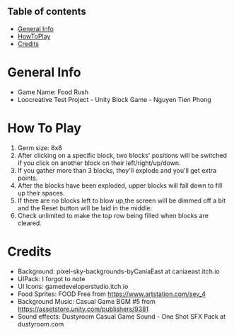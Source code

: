 ## Table of contents
* [General Info](#general-info)
* [HowToPlay](#how-top-lay)
* [Credits](#credits)

# General Info
* Game Name: Food Rush
* Loocreative Test Project - Unity Block Game - Nguyen Tien Phong

# How To Play
1. Germ size: 8x8
2. After clicking on a specific block, two blocks' positions will be switched if you click on another block on their left/right/up/down.
3. If you gather more than 3 blocks, they'll explode and you'll get extra points.
4. After the blocks have been exploded, upper blocks will fall down to fill up their spaces.
5. If there are no blocks left to blow up,the screen will be dimmed off a bit and  the Reset button will be laid in the middle.
6. Check unlimited to make the top row being filled when blocks are cleared.

# Credits
* Background: pixel-sky-backgrounds-byCaniaEast at caniaeast.itch.io
* UIPack: I forgot to note
* UI Icons: gamedeveloperstudio.itch.io
* Food Sprites: FOOD Free from https://www.artstation.com/sev_4
* Background Music: Casual Game BGM #5 from https://assetstore.unity.com/publishers/9381
* Sound effects: Dustyroom Casual Game Sound - One Shot SFX Pack at dustyroom.com
